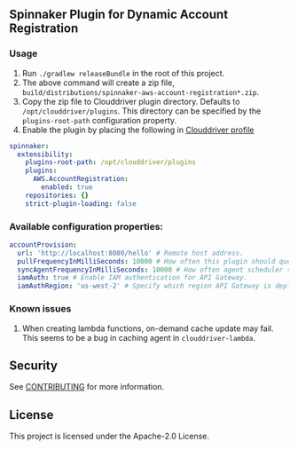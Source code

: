 ## Spinnaker Plugin for Dynamic Account Registration

### Usage
1. Run `./gradlew releaseBundle` in the root of this project. 
2. The above command will create a zip file, `build/distributions/spinnaker-aws-account-registration*.zip`.
3. Copy the zip file to Clouddriver plugin directory. Defaults to `/opt/clouddriver/plugins`. This directory can be 
specified by the `plugins-root-path` configuration property.
4. Enable the plugin by placing the following in [Clouddriver profile](https://spinnaker.io/reference/halyard/custom/#custom-profiles)


```yaml
spinnaker:
  extensibility:
    plugins-root-path: /opt/clouddriver/plugins
    plugins:
      AWS.AccountRegistration:
        enabled: true
    repositories: {}
    strict-plugin-loading: false
```

### Available configuration properties:
```yaml
accountProvision:
  url: 'http://localhost:8080/hello' # Remote host address. 
  pullFrequencyInMilliSeconds: 10000 # How often this plugin should query the remote host.
  syncAgentFrequencyInMilliSeconds: 10000 # How often agent scheduler should run.
  iamAuth: true # Enable IAM authentication for API Gateway.
  iamAuthRegion: 'us-west-2' # Specify which region API Gateway is deployed. Required if `iamAuth` is enabled.
```

### Known issues
1. When creating lambda functions, on-demand cache update may fail. This seems to be a bug in caching agent in `clouddriver-lambda`. 

## Security

See [CONTRIBUTING](CONTRIBUTING.md#security-issue-notifications) for more information.

## License

This project is licensed under the Apache-2.0 License.

